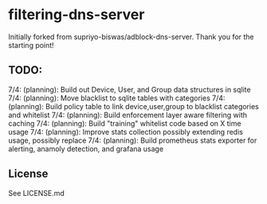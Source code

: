 # filtering-dns-server

Initially forked from supriyo-biswas/adblock-dns-server. Thank you for the starting point!

## TODO:

7/4: (planning): Build out Device, User, and Group data structures in sqlite
7/4: (planning): Move blacklist to sqlite tables with categories
7/4: (planning): Build policy table to link device,user,group to blacklist categories and whitelist
7/4: (planning): Build enforcement layer aware filtering with caching
7/4: (planning): Build "training" whitelist code based on X time usage
7/4: (planning): Improve stats collection possibly extending redis usage, possibly replace
7/4: (planning): Build prometheus stats exporter for alerting, anamoly detection, and grafana usage

## License

See LICENSE.md
